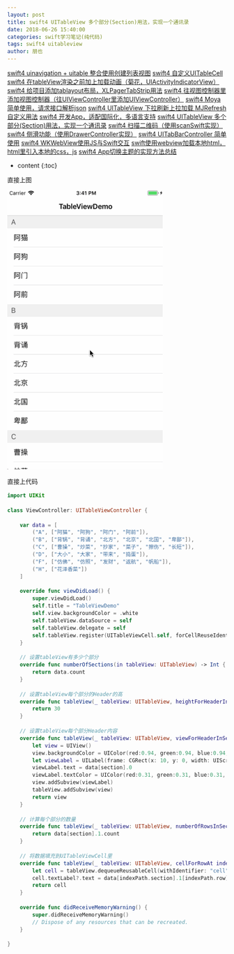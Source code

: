 ```yaml
---
layout: post
title: swift4 UITableView 多个部分(Section)用法，实现一个通讯录
date: 2018-06-26 15:40:00
categories: swift学习笔记(纯代码)
tags: swift4 uitableview
author: 朋也
---
```


[swift4 uinavigation + uitable 整合使用创建列表视图](https://tomoya92.github.io/2018/06/08/swift-uinavigation-uitable/)
[swift4 自定义UITableCell](https://tomoya92.github.io/2018/06/09/swfit-uitableview-uitablecell/)
[swift4 在tableView渲染之前加上加载动画（菊花，UIActivityIndicatorView）](https://tomoya92.github.io/2018/06/11/swift-tableview-activity-indicator/)
[swift4 给项目添加tablayout布局，XLPagerTabStrip用法](https://tomoya92.github.io/2018/06/13/swift-tablayout-xlpagertabstrip/)
[swift4 往视图控制器里添加视图控制器（往UIViewController里添加UIViewController）](https://tomoya92.github.io/2018/06/13/swift-adduiviewcontroller-to-uiviewcontroller/)
[swift4 Moya简单使用，请求接口解析json](https://tomoya92.github.io/2018/06/14/swift-moya/)
[swift4 UITableView 下拉刷新上拉加载 MJRefresh 自定义用法](https://tomoya92.github.io/2018/06/20/swift-pullrefresh-loadmore/)
[swift4 开发App，适配国际化，多语言支持](https://tomoya92.github.io/2018/06/20/swift-localizable/)
[swift4 UITableView 多个部分(Section)用法，实现一个通讯录](https://tomoya92.github.io/2018/06/26/swift-tableview-multipart-section/)
[swift4 扫描二维码（使用scanSwift实现）](https://tomoya92.github.io/2018/06/27/swift-scan-qrcode/)
[swift4 侧滑功能（使用DrawerController实现）](https://tomoya92.github.io/2018/06/29/swift-drawercontroller/)
[swift4 UITabBarController 简单使用](https://tomoya92.github.io/2018/06/29/swift-tabbarcontroller/)
[swift4 WKWebView使用JS与Swift交互](https://tomoya92.github.io/2018/07/05/swift-webview-javascript/)
[swift使用webview加载本地html，html里引入本地的css，js](https://tomoya92.github.io/2018/10/31/swift-webview-load-css-js/)
[swift4 App切换主题的实现方法总结](https://tomoya92.github.io/2018/11/09/swift-theme/)

* content
{:toc}

直接上图

![](/assets/tableview-multipart-section.gif)




直接上代码

```swift
import UIKit

class ViewController: UITableViewController {

    var data = [
        ("A", ["阿猫", "阿狗", "阿门", "阿前"]),
        ("B", ["背锅", "背诵", "北方", "北京", "北国", "卑鄙"]),
        ("C", ["曹操", "炒菜", "抄家", "菜子", "擦伤", "长短"]),
        ("D", ["大小", "大家", "带来", "捣蛋"]),
        ("F", ["仿佛", "仿照", "发财", "返航", "帆船"]),
        ("H", ["花泽香菜"])
    ]

    override func viewDidLoad() {
        super.viewDidLoad()
        self.title = "TableViewDemo"
        self.view.backgroundColor = .white
        self.tableView.dataSource = self
        self.tableView.delegate = self
        self.tableView.register(UITableViewCell.self, forCellReuseIdentifier: "cell")
    }

    // 设置tableView有多少个部分
    override func numberOfSections(in tableView: UITableView) -> Int {
        return data.count
    }

    // 设置tableView每个部分的Header的高
    override func tableView(_ tableView: UITableView, heightForHeaderInSection section: Int) -> CGFloat {
        return 30
    }

    // 设置tableView每个部分Header内容
    override func tableView(_ tableView: UITableView, viewForHeaderInSection section: Int) -> UIView? {
        let view = UIView()
        view.backgroundColor = UIColor(red:0.94, green:0.94, blue:0.94, alpha:1.0)
        let viewLabel = UILabel(frame: CGRect(x: 10, y: 0, width: UIScreen.main.bounds.size.width, height: 30))
        viewLabel.text = data[section].0
        viewLabel.textColor = UIColor(red:0.31, green:0.31, blue:0.31, alpha:1.0)
        view.addSubview(viewLabel)
        tableView.addSubview(view)
        return view
    }

    // 计算每个部分的数量
    override func tableView(_ tableView: UITableView, numberOfRowsInSection section: Int) -> Int {
        return data[section].1.count
    }

    // 将数据填充到UITableViewCell里
    override func tableView(_ tableView: UITableView, cellForRowAt indexPath: IndexPath) -> UITableViewCell {
        let cell = tableView.dequeueReusableCell(withIdentifier: "cell", for: indexPath)
        cell.textLabel?.text = data[indexPath.section].1[indexPath.row]
        return cell
    }

    override func didReceiveMemoryWarning() {
        super.didReceiveMemoryWarning()
        // Dispose of any resources that can be recreated.
    }

}
```

